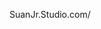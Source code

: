 <!DOCTYPE html>
<html lang="en">

<head>
  <meta charset="utf-8">
  <link rel="stylesheet" href="css/styles.css" type="text/css" media="all">
  <!--<a href="https://icons8.com">Icon pack by Icons8</a>-->
  <link href="https://fonts.googleapis.com/css?family=Open+Sans|Oswald:300|Sacramento" rel="stylesheet">
  <title> Suanjr.SuanJr.Studio </title>
</head>

<body>

SuanJr.Studio.com/
